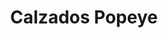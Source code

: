 ---
title: "Calzados Popeye"
url: /ciudad-autonoma-de-buenos-aires/calzados-popeye/
shop: zapatos
---